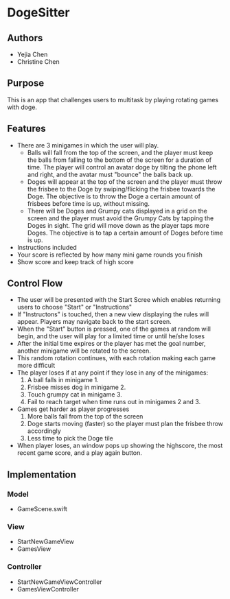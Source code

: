 # DogeSitter

## Authors
* Yejia Chen
* Christine Chen

## Purpose
This is an app that challenges users to multitask by playing rotating games with
doge.

## Features
* There are 3 minigames in which the user will play.
    * Balls will fall from the top of the screen, and the player must keep the
      balls from falling to the bottom of the screen for a duration of time. 
      The player will control an avatar doge by tilting the phone left and 
      right, and the avatar must "bounce" the balls back up. 
    * Doges will appear at the top of the screen and the player must throw the
      frisbee to the Doge by swiping/flicking the frisbee towards the Doge. The
      objective is to throw the Doge a certain amount of frisbees before time 
      is up, without missing.
    * There will be Doges and Grumpy cats displayed in a grid on the screen 
      and the player must avoid the Grumpy Cats by tapping the Doges in sight. 
      The grid will move down as the player taps more Doges. The objective is 
      to tap a certain amount of Doges before time is up.
* Instructions included
* Your score is reflected by how many mini game rounds you finish
* Show score and keep track of high score

## Control Flow
* The user will be presented with the Start Scree which enables returning
  users to choose "Start" or "Instructions"
* If "Instructons" is touched, then a new view displaying the rules will
  appear. Players may navigate back to the start screen.
* When the "Start" button is pressed, one of the games at random will begin,
  and the user will play for a limited time or until he/she loses
* After the initial time expires or the player has met the goal number, 
  another minigame will be rotated to the screen.
* This random rotation continues, with each rotation making each game more 
  difficult
* The player loses if at any point if they lose in any of the minigames:
    1. A ball falls in minigame 1.
    2. Frisbee misses dog in minigame 2.
    3. Touch grumpy cat in minigame 3.
    4. Fail to reach target when time runs out in minigames 2 and 3.
* Games get harder as player progresses
    1. More balls fall from the top of the screen
    2. Doge starts moving (faster) so the player must plan the frisbee 
       throw accordingly
    3. Less time to pick the Doge tile
* When player loses, an window pops up showing the highscore, the most recent
  game score, and a play again button.

## Implementation

### Model
* GameScene.swift

### View
* StartNewGameView
* GamesView

### Controller
* StartNewGameViewController
* GamesViewController
